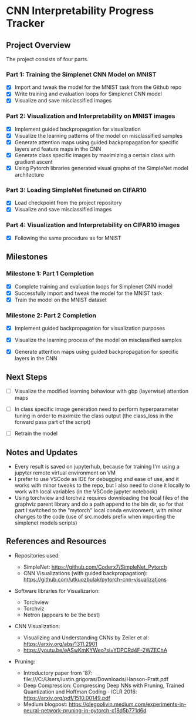 # CNN Interpretability Progress Tracker

## Project Overview

The project consists of four parts. 

### Part 1: Training the Simplenet CNN Model on MNIST

- [X] Import and tweak the model for the MNIST task from the Github repo
- [X] Write training and evaluation loops for Simplenet CNN model
- [X] Visualize and save misclassified images

### Part 2: Visualization and Interpretability on MNIST images

- [X] Implement guided backpropagation for visualization
- [X] Visualize the learning patterns of the model on misclassified samples
- [X] Generate attention maps using guided backpropagation for specific layers and feature maps in the CNN
- [X] Generate class specific images by maximizing a certain class with gradient ascent
- [X] Using Pytorch libraries generated visual graphs of the SimpleNet model architecture 

### Part 3: Loading SimpleNet finetuned on CIFAR10

- [X] Load checkpoint from the project repository
- [X] Visualize and save misclassified images

### Part 4: Visualization and Interpretability on CIFAR10 images
 
- [X] Following the same procedure as for MNIST 

## Milestones

### Milestone 1: Part 1 Completion

- [X] Complete training and evaluation loops for Simplenet CNN model
- [X] Successfully import and tweak the model for the MNIST task
- [X] Train the model on the MNIST dataset

### Milestone 2: Part 2 Completion

- [X] Implement guided backpropagation for visualization purposes
- [X] Visualize the learning process of the model on misclassified samples
- [X] Generate attention maps using guided backpropagation for specific layers in the CNN


## Next Steps
 
- [ ] Visualize the modified learning behaviour with gbp (layerwise) attention maps
- [ ] In class specific image generation need to perform hyperparameter tuning in order to maximize the class output (the class_loss in the forward pass part of the script)
- [ ] Retrain the model


## Notes and Updates

- Every result is saved on jupyterhub, because for training I'm using a jupyter remote virtual environment on VM
- I prefer to use VSCode as IDE for debugging and ease of use, and it works with minor tweaks to the repo, but I also need to clone it locally to work with local variables (in the VSCode jupyter notebook) 
- Using torchview and torchviz requires downloading the local files of the graphviz parent library and do a path append to the bin dir, so for that part I switched to the "mytorch" local conda environment, with minor changes to the code (use of src.models prefix when importing the simplenet models scripts) 


## References and Resources 

- Repositories used: 
    - SimpleNet: https://github.com/Coderx7/SimpleNet_Pytorch
    - CNN Visualizations (with guided backpropagation): https://github.com/utkuozbulak/pytorch-cnn-visualizations

- Software libraries for Visualizarion:
    - Torchview
    - Torchviz 
    - Netron (appears to be the best)

- CNN Visualization: 
    - Visualizing and Understanding CNNs by Zeiler et al: https://arxiv.org/abs/1311.2901
    - https://youtu.be/eASwKmKYWeo?si=YDPCRd4F-2WZEChA
    
- Pruning: 
    - Introductory paper from '87: file:///C:/Users/iustin.grigoras/Downloads/Hanson-Pratt.pdf
    - Deep Compression: Compressing Deep NNs with Pruning, Trained Quantization and Hoffman Coding - ICLR 2016: https://arxiv.org/pdf/1510.00149.pdf
    - Medium blogpost: https://olegpolivin.medium.com/experiments-in-neural-network-pruning-in-pytorch-c18d5b771d6d